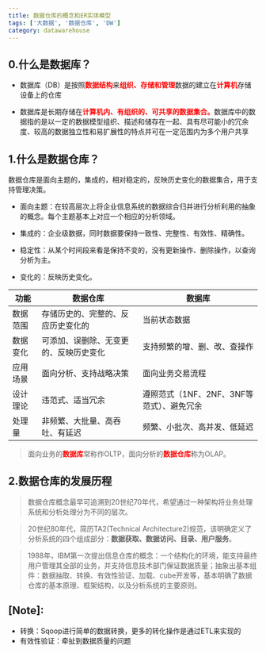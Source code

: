 ```yaml
---
title: 数据仓库的概念和ER实体模型
tags: ['大数据', '数据仓库', 'DW']
category: datawarehouse
---
```


## 0.什么是数据库？

- 数据库（DB）是按照<strong style="color:red;">数据结构</strong>来<strong style="color:red;">组织、存储和管理</strong>数据的建立在<strong style="color:red;">计算机</strong>存储设备上的仓库

- 数据库是长期存储在<strong style="color:red;">计算机内、有组织的、可共享的数据集合。</strong>数据库中的数据指的是以一定的数据模型组织、描述和储存在一起、具有尽可能小的冗余度、较高的数据独立性和易扩展性的特点并可在一定范围内为多个用户共享

## 1.什么是数据仓库？

数据仓库是面向主题的，集成的，相对稳定的，反映历史变化的数据集合，用于支持管理决策。

- 面向主题：在较高层次上将企业信息系统的数据综合归并进行分析利用的抽象的概念。每个主题基本上对应一个相应的分析领域。

- 集成的：企业级数据，同时数据要保持一致性、完整性、有效性、精确性。

- 稳定性：从某个时间段来看是保持不变的，没有更新操作、删除操作，以查询分析为主。

- 变化的：反映历史变化。

**功能** | **数据仓库** | **数据库**
--------|-------------|----------
数据范围 | 存储历史的、完整的、反应历史变化的 | 当前状态数据
数据变化 | 可添加、误删除、无变更的、反映历史变化 | 支持频繁的增、删、改、查操作
应用场景 | 面向分析、支持战略决策 | 面向业务交易流程
设计理论 | 违范式、适当冗余 | 遵照范式（1NF、2NF、3NF等范式）、避免冗余
处理量 | 非频繁、大批量、高吞吐、有延迟 | 频繁、小批次、高并发、低延迟

> 面向业务的<strong style="color:red;">数据库</strong>常称作OLTP，面向分析的<strong style="color:red;">数据仓库</strong>称为OLAP。

## 2.数据仓库的发展历程

> 数据仓库概念最早可追溯到20世纪70年代，希望通过一种架构将业务处理系统和分析处理分为不同的层次。

> 20世纪80年代，简历TA2(Technical Architecture2)规范，该明确定义了分析系统的四个组成部分：**数据获取、数据访问、目录、用户服务**。

> 1988年，IBM第一次提出信息仓库的概念：一个结构化的环境，能支持最终用户管理其全部的业务，并支持信息技术部门保证数据质量；抽象出基本组件：数据抽取、转换、有效性验证、加载、cube开发等，基本明确了数据仓库的基本原理、框架结构，以及分析系统的主要原则。

[Note]:
---------
- 转换：Sqoop进行简单的数据转换，更多的转化操作是通过ETL来实现的
- 有效性验证：牵扯到数据质量的问题
